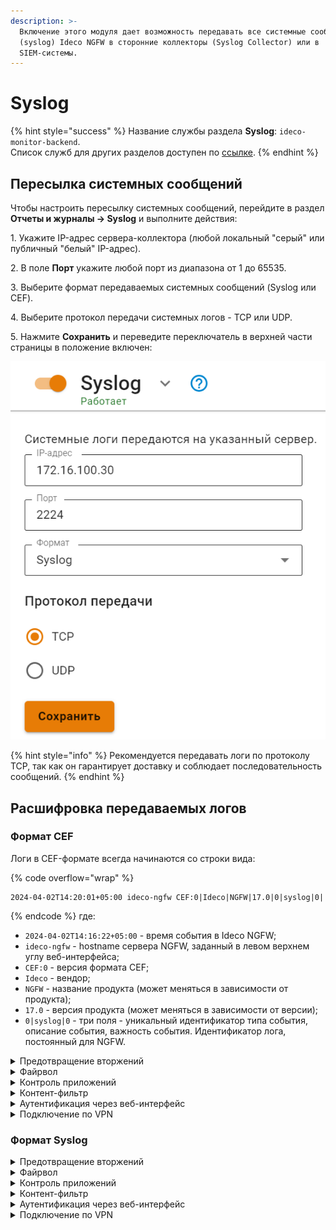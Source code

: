 ```yaml
---
description: >-
  Включение этого модуля дает возможность передавать все системные сообщения
  (syslog) Ideco NGFW в сторонние коллекторы (Syslog Collector) или в
  SIEM-системы.
---
```


# Syslog

{% hint style="success" %}
Название службы раздела **Syslog**: `ideco-monitor-backend`. \
Список служб для других разделов доступен по [ссылке](/settings/server-management/terminal.md).
{% endhint %}

## Пересылка системных сообщений

Чтобы настроить пересылку системных сообщений, перейдите в раздел **Отчеты и журналы -> Syslog** и выполните действия:

1\. Укажите IP-адрес сервера-коллектора (любой локальный "серый" или публичный "белый" IP-адрес).

2\. В поле **Порт** укажите любой порт из диапазона от 1 до 65535.

3\. Выберите формат передаваемых системных сообщений (Syslog или CEF).

4\. Выберите протокол передачи системных логов - TCP или UDP.

5\. Нажмите **Сохранить** и переведите переключатель в верхней части страницы в положение включен:

![](/.gitbook/assets/syslog.png)

{% hint style="info" %}
Рекомендуется передавать логи по протоколу TCP, так как он гарантирует доставку и соблюдает последовательность сообщений.
{% endhint %}

## Расшифровка передаваемых логов

### Формат CEF

Логи в CEF-формате всегда начинаются со строки вида:

{% code overflow="wrap" %}
``` 
2024-04-02T14:20:01+05:00 ideco-ngfw CEF:0|Ideco|NGFW|17.0|0|syslog|0|
```
{% endcode %}
где:

* `2024-04-02T14:16:22+05:00` - время события в Ideco NGFW;
* `ideco-ngfw` - hostname сервера NGFW, заданный в левом верхнем углу веб-интерфейса;
* `CEF:0` - версия формата CEF;
* `Ideco` - вендор;
* `NGFW` - название продукта (может меняться в зависимости от продукта);
* `17.0` - версия продукта (может меняться в зависимости от версии);
* `0|syslog|0` - три поля - уникальный идентификатор типа события, описание события, важность события. Идентификатор лога, постоянный для NGFW.

<details>

<summary>Предотвращение вторжений</summary>

{% code overflow="wrap" %}
```
2024-04-02T14:16:22+05:00 ideco-ngfw CEF:0|Ideco|NGFW|17.0|0|syslog|0|deviceReceiptTime=1712049382 Severity=Warning DeviceProcessName=web-proxy DeviceCustomString1=1831848834213181 DeviceInboundInterface=seq:Leth8{3 DeviceProcessName=suricata_debug DeviceCustomString5=alert SourceAddress=192.168.100.17 DeviceCustomString1=local DeviceCustomString1Label=Src IP Type SourcePort=49777 SourceCountry= DeviceCustomString2= DeviceCustomString2Label=Src Country Code DeviceCustomString3=70977265-245b-44f7-8281-b0e26cae1c46 DeviceCustomString3Label=Src session UUID SourceUserID=59 SourceUserName=192.168.100.17 DestinationAddress=52.185.211.133 DeviceCustomString4=external DeviceCustomString4Label=Dst IP Type DestinationPort=443 DestinationCountry=США DeviceCustomString5=US DeviceCustomString5Label=Dst Country Code DeviceCustomString6= DeviceCustomString6Label=Dst session UUID DestinationUserID=-1 DestinationUserName= TransportProtocol=TCP DeviceEventClassID=1006202 Message=Windows Telemetry DeviceEventCategory=Телеметрия Windows Severity=3 DeviceCustomString8=1 DeviceCustomString8Label=Alert GID DeviceCustomString9=blocked DeviceCustomString9Label=Alert action DestinationHostName= RequestUrl= RequestClientApplication= FlexNumber1=3 FlexNumber1Label=Flow packets to server FlexNumber2=1 FlexNumber2Label=Flow packets to client BytesIn=390 BytesOut=66 StartTime=2024-04-02 09:16:22.885262 EndTime=2024-04-02 09:16:22.887440 FlexNumber3=0 FlexNumber3Label=flow DeviceCustomString11= DeviceCustomString11Label=flow.state DeviceCustomString12= DeviceCustomString12Label=flow.reason FlexNumber4=0 FlexNumber4Label=flow.alerted DeviceCustomString14= DeviceCustomString14Label=tcp.tcp_flags DeviceCustomString15= DeviceCustomString15Label=tcp.tcp_flags_ts DeviceCustomString16= DeviceCustomString16Label=tcp.tcp_flags_tc FlexNumber5=0 FlexNumber5Label=tcp.cwr FlexNumber6=0 FlexNumber6Label=tcp.ecn FlexNumber7=0 FlexNumber7Label=tcp.urg FlexNumber8=0 FlexNumber8Label=tcp.ack FlexNumber9=0 FlexNumber9Label=tcp.psh FlexNumber10=0 FlexNumber10Label=tcp.rst FlexNumber11=0 FlexNumber11Label=tcp.syn FlexNumber12=0 FlexNumber12Label=tcp.fin DeviceCustomString17= DeviceCustomString17Label=tcp.state
```
{% endcode %}
где:

* `DeviceReceiptTime` - время события в системе NGFW, может не совпадать с временем получения события по Syslog;
* `Severity` — важность события (Emergency, Alert, Critical, Error, Warning, Notice, Informational, Debug);
* `DeviceProcessName` - название службы NGFW (unit);
* `DeviceCustomString1=1831848834213181` - внутренний идентификатор системы предотвращения вторжений flow (сессии);
* `DeviceInboundInterface=seq:Leth8{3` - содержит идентификатор входящего интерфейса;
* `DeviceProcessName=suricata_debug` - имя экземпляра системы предотвращения вторжений;
* `DeviceCustomString5=alert` - тип события;
* `SourceAddress=192.168.100.17` - IP-адрес источника;
* `DeviceCustomString1=local DeviceCustomString1Label=Src IP Type` - тип IP-адреса источника (`local` - локальный, `external` - внешний); 
* `SourcePort=49777` - порт источника;
* `SourceCountry=` - название местоположения источника;
* `DeviceCustomString2= DeviceCustomString2Label=Src Country Code` - ISO-код страны источника;
* `DeviceCustomString3=70977265-245b-44f7-8281-b0e26cae1c46 DeviceCustomString3Label=Src session UUID` - внутренний идентификатор сессии Ideco NGFW источника; 
* `SourceUserID=59` - идентификатор пользователя источника;
* `SourceUserName=192.168.100.17` - имя пользователя источника;
* `DestinationAddress=52.185.211.133` - IP-адрес назначения;
* `DeviceCustomString4=external DeviceCustomString4Label=Dst IP Type` - тип IP-адреса назначения (local - локальный, external - внешний);
* `DestinationPort=443` - порт назначения;
* `DestinationCountry=США` - название местоположения назначения; 
* `DeviceCustomString5=US DeviceCustomString5Label=Dst Country Code` - ISO-код страны назначения;
* `DeviceCustomString6= DeviceCustomString6Label=Dst session UUID` - внутренний идентификатор сессии Ideco NGFW назначения;
* `DestinationUserID=-1` - идентификатор пользователя назначения;
* `DestinationUserName=` - имя пользователя назначения;
* `TransportProtocol=TCP` - протокол;
* `DeviceEventClassID=1006202` - ID правила системы предотвращения вторжений;
* `Message=Windows Telemetry` - сообщение из сработавшего правила;
* `DeviceEventCategory=Телеметрия Windows` - описание колонки в веб-интерфейсе События безопасности;\
  Соответствие *alert.category:* -> *alert.signature* описаны в [файле](https://static.ideco.ru/static/alert.category%20-%20alert.signature.pdf).
* `Severity=3` - уровень угрозы, может принимать значения 1, 2, 3 и 256, где 1 - самый высокий уровень угрозы.

Служебные поля результата анализа HTTP-трафика. Заполняются, если в процессе анализа трафика был определен HTTP-протокол:

* `DestinationHostName=` - идентификатор хоста;
* `RequestUrl= - url`, на который велось обращение;
* `RequestClientApplication=` - информация, идентифицирующая HTTP-клиента.

Служебные поля flow (сессии):

* `FlexNumber1=3 FlexNumber1Label=Flow packets to server` - количество пакетов, переданное от клиента к серверу;
* `FlexNumber2=1 FlexNumber2Label=Flow packets to client` - количество пакетов, переданное от сервера к клиенту;
* `BytesIn=390` - количество байт, переданное от клиента к серверу;
* `BytesOut=66` - количество байт, переданное от сервера к клиенту;
* `StartTime=2024-04-02 09:16:22.885262` - начало;
* `EndTime=2024-04-02 09:16:22.887440` - окончание;
* `FlexNumber3=0 FlexNumber3Label=flow` - возраст;
* `DeviceCustomString11= DeviceCustomString11Label=flow.state` - текущее состояние;
* `DeviceCustomString12= DeviceCustomString12Label=flow.reason` - запущена ли IPsec в режиме отладки;
* `FlexNumber4=0 FlexNumber4Label=flow.alerted` - сгенерировался ли поток alert.

Состояние флага [TCP flow(сессии)](https://ru.wikipedia.org/wiki/Transmission_Control_Protocol#%D0%A4%D0%BB%D0%B0%D0%B3%D0%B8_(%D1%83%D0%BF%D1%80%D0%B0%D0%B2%D0%BB%D1%8F%D1%8E%D1%89%D0%B8%D0%B5_%D0%B1%D0%B8%D1%82%D1%8B)):

* `DeviceCustomString14= DeviceCustomString14Label=tcp.tcp_flags` - значение поля flags в заголовке TCP;
* `DeviceCustomString15= DeviceCustomString15Label=tcp.tcp_flags_ts` -  [timestamp флаги](https://www.atraining.ru/windows-network-tuning/#:~:text=TCP%20Timestamps%20–%20базовая%20низкоуровневая,не%20может%20высчитать%20данные%20значения);
* `DeviceCustomString16= DeviceCustomString16Label=tcp.tcp_flags_tc` - [флаг Truncated response](https://www.rfc-editor.org/rfc/rfc5966);
* `FlexNumber5=0 FlexNumber5Label=tcp.cwr 0`;
* `FlexNumber6=0 FlexNumber6Label=tcp.ecn 0`;
* `FlexNumber7=0 FlexNumber7Label=tcp.urg 0`;
* `FlexNumber8=0 FlexNumber8Label=tcp.ack 0`;
* `FlexNumber9=0 FlexNumber9Label=tcp.psh 0`;
* `FlexNumber10=0 FlexNumber10Label=tcp.rst 0`;
* `FlexNumber11=0 FlexNumber11Label=tcp.syn 0`;
* `FlexNumber12=0 FlexNumber12Label=tcp.fin 0`;
* `DeviceCustomString17= DeviceCustomString17Label=tcp.state` - [состояния сеанса TCP](https://ru.wikipedia.org/wiki/Transmission_Control_Protocol#Состояния_сеанса_TCP).

</details>

<details>

<summary>Файрвол</summary>

{% code overflow="wrap" %}
```
2024-04-02T14:20:01+05:00 ideco-ngfw CEF:0|Ideco|NGFW|17.0|0|syslog|0|deviceReceiptTime=1712049601 Severity=Warning DeviceProcessName=ideco-nflog msg=TCP      src 192.168.100.17   sport 48300 dst 1.1.1.1          dport 443   table FWD  rule  2    action drop
```
{% endcode %}
где:

* `DeviceReceiptTime` - время события в системе NGFW, может не совпадать с временем получения события по Syslog;
* `Severity` — важность события (Emergency, Alert', Critical, Error, Warning, Notice, Informational, Debug);
* `DeviceProcessName` - название службы NGFW (unit);
* `TCP` - протокол, принимает значения UDP, TCP, ICMP, GRE, ESP и AH;
* `src` - IP-адрес источника;
* `dst` - IP-адрес назначения;
* `sport` - порт источника для UDP и TCP;
* `dport` - порт назначения для UDP и TCP;
* `table` - таблица правил, в которой произошло логирование;
* `rule` - ID правила из таблицы;
* `action` - действие, которое произошло.

</details>

<details>

<summary>Контроль приложений</summary>

{% code overflow="wrap" %}
```
2024-04-02T14:27:57+05:00 ideco-ngfw CEF:0|Ideco|NGFW|17.0|0|syslog|0|deviceReceiptTime=1712050077 Severity=Notice DeviceProcessName=ideco-app-control msg=(flow_info_rules_was_checked) 192.168.100.17:49873 -> 162.159.138.232:443 [Discord] \= 'DROP'. 
```
{% endcode %}

* `DeviceReceiptTime` - время события в системе NGFW, может не совпадать с временем получения события по Syslog;
* `Severity` — важность события (Emergency, Alert', Critical, Error, Warning, Notice, Informational, Debug);
* `DeviceProcessName` - название службы NGFW (unit);
* `flow_info_rules_was_checked` - идентификатор процесса;
* `192.168.100.17:49873` - ip-адрес источника;
* `162.159.138.232:443 [Discord] \= 'DROP'` - результат анализа трафика, где  `[Discord]` - название приложения, к которому был применен результат. [Список всех приложений](https://static.ideco.ru/static/app_control.pdf).

</details>

<details>

<summary>Контент-фильтр</summary>

Просмотр логов доступен в веб-интерфейсе в разделе **Мониторинг -> Журналы**. Название служб для фильтрации: ideco-content-filter-backend и squid ().

Пример блокировки ресурса:

{% code overflow="wrap" %}
```
2024-04-03T13:00:38+05:00 ideco-ngfw CEF:0|Ideco|NGFW|17.0|0|syslog|0|deviceReceiptTime=1712131238 Severity=Notice DeviceProcessName=squid msg=192.168.100.17 - - [03/Apr/2024:13:00:38 +0500] "GET https://love.ru/znakomstva/ekaterinburg/ HTTP/1.1" 403 7519 "https://www.google.com/" "Mozilla/5.0 (Windows NT 10.0; Win64; x64) AppleWebKit/537.36 (KHTML, like Gecko) Chrome/123.0.0.0 Safari/537.36" TCP_DENIED:HIER_NONE "Custom deny 8 znakomstva extended.id.23 user.id.3 " "av_name": "-", "av_object_infected": "-", "av_object_size": "-", "av_virus_name": "-" 
```
{% endcode %}

* `DeviceReceiptTime` - время события в системе NGFW, может не совпадать с временем получения события по Syslog;
* `Severity` — важность события (Emergency, Alert', Critical, Error, Warning, Notice, Informational, Debug);
* `DeviceProcessName` - название службы NGFW (unit);
* `192.168.100.17` - IP-адрес пользователя;
* `[03/Apr/2024:13:00:38 +0500] "GET https://love.ru/znakomstva/ekaterinburg/ HTTP/1.1"`:
  * `[03/Apr/2024:13:00:38 +0500]` - дата/время события блокировки;
  * `GET` - метод;
  * `https://love.ru/znakomstva/ekaterinburg/` - URL заблокированного ресурса;
  * `HTTP/1.1` - протокол.
* `403` - код состояния HTTP;
* `7519` - передано байт (в ответ, включая HTTP заголовок);
* `"https://www.google.com/"` - [HTTP referer](https://ru.wikipedia.org/wiki/HTTP_referer);
* `"Mozilla/5.0 (Windows NT 10.0; Win64; x64) AppleWebKit/537.36 (KHTML, like Gecko) Chrome/123.0.0.0 Safari/537.36"` - цифровой отпечаток браузера; 
* `TCP_DENIED:HIER_NONE` - техническое сообщение от [squid](http://wiki.squid-cache.org/SquidFaq/SquidLogs#Squid_result_codes);
* `"Custom deny 8 znakomstva extended.id.23 user.id.3 "`:
  * `Custom deny 8 znakomstva` - описание и номер правила блокировки;
  * `extended.id.23` - категория сайта;
  * `user.id.3` - значение поля **Применяется для** в сработавшем правиле.

</details>

<details>

<summary>Аутентификация через веб-интерфейс</summary>

{% code overflow="wrap" %}
```
2024-04-02T14:51:36+05:00 ideco-ngfw CEF:0|Ideco|NGFW|17.0|0|syslog|0|deviceReceiptTime=1712051496 Severity=Notice DeviceProcessName=fail2ban msg=INFO [utm-web-interface] Found 192.168.100.17 - 2024-04-02 14:51:36
2024-04-02T14:51:36+05:00 ideco-ngfw CEF:0|Ideco|NGFW|17.0|0|syslog|0|deviceReceiptTime=1712051496 Severity=Warning DeviceProcessName=fail2ban msg=NOTICE [utm-web-interface] Ban 192.168.100.17
```
{% endcode %}

* `DeviceReceiptTime` - время события в системе NGFW, может не совпадать с временем получения события по Syslog;
* `Severity` — важность события (Emergency, Alert', Critical, Error, Warning, Notice, Informational, Debug);
* `DeviceProcessName` - название службы NGFW (unit);
* `INFO` или `NOTICE` - приоритет сообщения в логах в виде информационного сообщения или уведомления;
* `INFO [utm-web-interface] Found 192.168.100.17 - 2024-04-02 14:51:36` - факт обнаружения правил безопасности с указанием группы правил ([utm-web-interface]), ip-адреса и даты/времени. Список групп правил: 
  * `utm-dovecot`;
  * `utm-postfix-connrate.conf`;
  * `utm-postscreen-prgrt.conf`;
  * `utm-reverse-proxy.conf`;
  * `utm-roundcube.conf`;
  * `utm-smtp.conf`;
  * `utm-ssh.conf`;
  * `utm-two-factor-codes.conf`;
  * `utm-vpn-authd.conf`;
  * `utm-vpn-pppoe-authd.conf`;
  * `utm-web-interface.conf`;
  * `utm-wireguard-backend.conf`.
* `NOTICE [utm-web-interface] Ban 192.168.100.17` - факт блокировки или разблокировки ip-адреса, где:
  * `Ban` - факт блокировки;
  * `Unban` - факт разблокировки.

</details>

<details>

<summary>Подключение по VPN</summary>

{% code overflow="wrap" %}
```
2024-04-02T14:49:34+05:00 ideco-ngfw CEF:0|Ideco|NGFW|17.0|0|syslog|0|deviceReceiptTime=1712051374 Severity=Notice DeviceProcessName=ideco-vpn-authd msg=Start vpn authorization ('user',  '192.168.100.17',  'pptp').
2024-04-02T14:49:34+05:00 ideco-ngfw CEF:0|Ideco|NGFW|17.0|0|syslog|0|deviceReceiptTime=1712051374 Severity=Notice DeviceProcessName=ideco-vpn-authd msg=Subnet 10.128.240.8/32 is authorized as user 'user'. Connection made from '192.168.100.17',  type 'pptp'.
```
{% endcode %}

* `DeviceReceiptTime` - время события в системе NGFW, может не совпадать с временем получения события по Syslog;
* `Severity` — важность события (Emergency, Alert', Critical, Error, Warning, Notice, Informational, Debug);
* `DeviceProcessName` - название службы NGFW (unit);
* `Start vpn authorization ('user',  '192.168.100.17',  'pptp')` - факт запроса на авторизацию с информацией о запрашиваемом подключении, где:
  *  `user` - логин пользователя;
  *  `192.168.100.17` - IP-адрес, откуда установлено подключение;
  *  `pptp` - протокол.
* `Subnet 10.128.240.8/32 is authorized as user 'user'` - факт успешной авторизации с локальным IP-адресом.

</details>

### Формат Syslog

<details>
<summary>Предотвращение вторжений</summary>

{% code overflow="wrap" %}
```
192.168.100.2	Dec 14 15:48:38		daemon	warning		timestamp:2022-12-14 10:48:34.808465+00:00,flow_id:1189034483406353,in_iface:seq:Leth1:3:m,sensor_name:suricata_debug,event_type:alert,src_ip:192.168.100.11,src_port:61790,src_country:,src_country_code:,src_session_uuid:7100d1c8-017f-4cbf-8b78-482839300211,src_user_id:2,src_user_name:a.istomina,dest_ip:192.168.100.2,dest_port:53,dest_country:,dest_country_code:,dest_session_uuid:,dest_user_id:-1,dest_user_name:,proto:UDP,alert.signature_id:1003892,alert.signature:Windows Telemetry,alert.category:Telemetry Windows,alert.severity:3,alert.gid:1,alert.action:blocked,http.hostname:,http.url:,http.http_user_agent:,flow.pkts_toserver:1,flow.pkts_toclient:0,flow.bytes_toserver:73,flow.bytes_toclient:0,flow.start:2022-12-14 10:48:34.808465+00:00,flow.end:2022-12-14 10:48:35.580143+00:00,flow.age:0,flow.state:,flow.reason:,flow.alerted:0,tcp.tcp_flags:,tcp.tcp_flags_ts:,tcp.tcp_flags_tc:,tcp.cwr:0,tcp.ecn:0,tcp.urg:0,tcp.ack:0,tcp.psh:0,tcp.rst:0,tcp.syn:0,tcp.fin:0,tcp.state:
```
{% endcode %}

где:
* `192.168.100.2` - ip-адрес NGFW отправителя;
* `Dec 14 15:48:38` - время получения события по Syslog;	
* `timestamp: 2022-12-14 10:48:34.808465+00:00` - время события в системе предотвращения вторжений, может не совпадать с временем получения события по Syslog;
* `flow_id: 1189034483406353` - внутренний идентификатор системы предотвращения вторжений flow (сессии);
* `in_iface: seq:Leth1:3:m` - содержит идентификатор входящего интерфейса;
* `sensor_name: suricata_debug` - имя экземпляра системы предотвращения вторжений;
* `event_type: alert` - тип события;
* `src_ip: 192.168.100.11` - IP-адрес источника;
* `src_port: 61790` - порт источника;
* `src_country:` - название местоположения источника;
* `src_country_code:` - ISO-код страны источника;
* `src_session_uuid: 7100d1c8-017f-4cbf-8b78-482839300211` - внутренний идентификатор сессии Ideco NGFW источника;
* `src_user_id: 2` - идентификатор пользователя источника;
* `src_user_name: a.istomina`- имя пользователя источника;
* `dest_ip: 192.168.100.2` - IP-адрес назначения;
* `dest_port: 53` - порт назначения;
* `dest_country:` - название местоположения назначения;
* `dest_country_code:` - ISO-код страны назначения;
* `dest_session_uuid:` - внутренний идентификатор сессии Ideco NGFW назначения;
* `dest_user_id: -1` - идентификатор пользователя назначения;
* `dest_user_name:` - имя пользователя назначения;
* `proto: UDP` - протокол;
* `alert.signature_id: 1003892` - ID правила системы предотвращения вторжений;
* `alert.signature: Windows Telemetry` - сообщение из сработавшего правила;
* `alert.category: Telemetry Windows` - описание колонки в веб-интерфейсе События безопасности; \
  Соответствие *alert.category:* -> *alert.signature* описаны в [файле](https://static.ideco.ru/static/alert.category%20-%20alert.signature.pdf).
* `alert.severity: 3` - уровень угрозы, может принимать значения 1, 2, 3 и 256, где 1 - самый высокий уровень угрозы.

Служебные поля результата анализа HTTP-трафика. Заполняются, если в процессе анализа трафика был определен HTTP-протокол:
* `http.hostname:` - идентификатор хоста;
* `http.url:` - url, на который велось обращение;
* `http.http_user_agent:` - информация, идентифицирующая HTTP-клиента.
  
Служебные поля flow (сессии):

* `flow.pkts_toserver :1` - количество пакетов, переданное от клиента к серверу;
* `flow.pkts_toclient: 0` - количество пакетов, переданное от сервера к клиенту;
* `flow.bytes_toserver: 73` - количество байт, переданное от клиента к серверу;
* `flow.bytes_toclient: 0` - количество байт, переданное от сервера к клиенту;
* `flow.start: 2022-12-14 10:48:34.808465+00:00` - начало;
* `flow.end: 2022-12-14 10:48:35.580143+00:00` - окончание;
* `flow.age: 0` - возраст;
* `flow.state:` - текущее состояние;
* `flow.reason:` - запущена ли IPsec в режиме отладки;
* `flow.alerted:` 0 - сгенерировался ли поток alert.

Состояние флага [TCP flow(сессии)](https://ru.wikipedia.org/wiki/Transmission_Control_Protocol#%D0%A4%D0%BB%D0%B0%D0%B3%D0%B8_(%D1%83%D0%BF%D1%80%D0%B0%D0%B2%D0%BB%D1%8F%D1%8E%D1%89%D0%B8%D0%B5_%D0%B1%D0%B8%D1%82%D1%8B)): 

* `tcp.tcp_flags:` - значение поля flags в заголовке TCP;
* `tcp.tcp_flags_ts:` -  [timestamp флаги](https://www.atraining.ru/windows-network-tuning/#:~:text=TCP%20Timestamps%20–%20базовая%20низкоуровневая,не%20может%20высчитать%20данные%20значения);
* `tcp.tcp_flags_tc:` - [флаг Truncated response](https://www.rfc-editor.org/rfc/rfc5966);
* `tcp.cwr: 0`;
* `tcp.ecn: 0`;
* `tcp.urg: 0`;
* `tcp.ack: 0`;
* `tcp.psh: 0`;
* `tcp.rst: 0`;
* `tcp.syn: 0`;
* `tcp.fin: 0`;
* `tcp.state:` - [состояния сеанса TCP](https://ru.wikipedia.org/wiki/Transmission_Control_Protocol#Состояния_сеанса_TCP).

</details>

<details>

<summary>Файрвол</summary>

{% code overflow="wrap" %}
```
ноя 24 09:36:27 ideco-ngfw ideco-nflog[691]: UDP      src 192.168.100.12   sport 137   dst 40.125.122.151   dport 137   table FWD  rule  1    action accept
```
{% endcode %}

* `UDP` - протокол, принимает значения UDP, TCP, ICMP, GRE, ESP и AH;
* `src` - IP-адрес источника;
* `dst` - IP-адрес назначения;
* `sport` - порт источника для UDP и TCP;
* `dport` - порт назначения для UDP и TCP;
* `table` - таблица правил, в которой произошло логирование;
* `rule` - ID правила из таблицы *rule*;
* `action` - действие, которое произошло.

</details>

<details>

<summary>Контроль приложений</summary>

{% code overflow="wrap" %}
```
192.168.100.2	Jan 12 11:00:15	1	user	err		2023-01-12T11:00:14+05:00 ideco-ngfw app-control 2027 - - (flow_info_rules_was_checked) 192.168.100.11:52514 -> 192.168.100.2:53 [Amazon] = 'DROP'. 
```
{% endcode %}

* `2027` - идентификатор процесса;
* `192.168.100.11:52514` - ip-адрес источника;
* `192.168.100.2:53 [Amazon] = 'DROP'` - результат анализа трафика, где  `[Amazon]` - название приложения, к которому был применен результат. [Список всех приложений](https://static.ideco.ru/static/app_control.pdf).

</details>

<details>

<summary>Контент-фильтр</summary>

Просмотр логов доступен в веб-интерфейсе в разделе **Мониторинг -> Журналы**. Название служб для фильтрации: ideco-content-filter-backend и squid.

Пример блокировки ресурса:

{% code overflow="wrap" %}
```
192.168.101.130    Mar 31 14:56:57    1    daemon    info        2023-03-31T14:56:56+05:00 ideco-ngfw squid 5950 - - 192.168.101.131 - - [31/Mar/2023:14:56:56 +0500] "GET https://www.igromania.ru/? HTTP/1.1" 403 7455 "https://yandex.ru/" "Mozilla/5.0 (X11; Ubuntu; Linux x86_64; rv:109.0) Gecko/20100101 Firefox/111.0" TCP_DENIED:HIER_NONE "Custom deny 8 Игры extended.id.21 group.id.1 " 
```
{% endcode %}

* `5950` - идентификатор процесса;
* `192.168.101.131` - IP-адрес пользователя;
* `[31/Mar/2023:14:56:56 +0500] "GET https://www.igromania.ru/? HTTP/1.1`:
  * `[31/Mar/2023:14:56:56 +0500]` - дата/время события блокировки;
  * `GET` - метод;
  * `https://www.igromania.ru/?` - URL заблокированного ресурса;
  * `HTTP/1.1` - протокол.
* `403` - код состояния HTTP;
* `7455` - передано байт (в ответ, включая HTTP заголовок);
* `https://yandex.ru/` - [HTTP referer](https://ru.wikipedia.org/wiki/HTTP_referer);
* `Mozilla/5.0 (X11; Ubuntu; Linux x86_64; rv:109.0) Gecko/20100101 Firefox/111.0` - цифровой отпечаток браузера; 
* `TCP_DENIED:HIER_NONE` - техническое сообщение от [squid](http://wiki.squid-cache.org/SquidFaq/SquidLogs#Squid_result_codes);
* `Custom deny 8 Игры extended.id.21 group.id.1`:
  * `Custom deny 8 Игры` - описание и номер правила блокировки;
  * `extended.id.21` - категория сайта;
  * `group.id.1` - значение поля **Применяется для** в сработавшем правиле.

</details>

<details>

<summary>Аутентификация через веб-интерфейс</summary>

{% code overflow="wrap" %}
```
192.168.100.2	Jan 12 11:02:15	1	daemon	info		2023-01-12T11:02:14+05:00 ideco-ngfw fail2ban.filter 779 - - INFO [utm-web-interface] Found 192.168.100.1 - 2023-01-12 11:02:14 
192.168.100.2	Jan 12 11:02:36	1	daemon	notice		2023-01-12T11:02:35+05:00 ideco-ngfw fail2ban.actions 779 - - NOTICE [utm-web-interface] Ban 192.168.100.1 

```
{% endcode %}

* `info` или `notice` - приоритет сообщения в логах в виде информационного сообщения или уведомления;
* `779` - идентификатор процесса;
* `INFO [utm-web-interface] Found 192.168.100.1 - 2023-01-12 11:02:14` - факт обнаружения правил безопасности с указанием группы правил (`[utm-web-interface]`), ip-адреса и даты/времени. Список групп правил: 
  * `utm-dovecot`;
  * `utm-postfix-connrate.conf`;
  * `utm-postscreen-prgrt.conf`; 
  * `utm-reverse-proxy.conf`;
  * `utm-roundcube.conf`;
  * `utm-smtp.conf`;
  * `utm-ssh.conf`;
  * `utm-two-factor-codes.conf`;
  * `utm-vpn-authd.conf`;
  * `utm-vpn-pppoe-authd.conf`;
  * `utm-web-interface.conf`;
  * `utm-wireguard-backend.conf`.
* `NOTICE [utm-web-interface] Ban 192.168.100.1` - факт блокировки или разблокировки ip-адреса, где:
  * `Ban` - факт блокировки;
  * `Unban` - факт разблокировки.

</details>

<details>

<summary>Подключение по VPN</summary>

{% code overflow="wrap" %}
```
192.168.100.2	Jan 12 11:10:06	1	local0	info		2023-01-12T11:10:05+05:00 ideco-ngfw ideco-vpn-authd 1356 - - Start vpn authorization ('user_1', '192.168.100.11', 'pptp'). 
192.168.100.2	Jan 12 11:10:06	1	local0	info		2023-01-12T11:10:05+05:00 ideco-ngfw ideco-vpn-authd 1356 - - Subnet 10.128.187.17/32 is authorized as user 'user_1'. Connection made from '192.168.100.11', type 'pptp'.
```
{% endcode %}

* `1356` - идентификатор процесса;
* `Start vpn authorization('user_1', '192.168.100.11', 'pptp')` - факт запроса на авторизацию с информацией о запрашиваемом подключении, где:
  *  `user_1` - логин пользователя; 
  *  `192.168.100.11` - ip-адрес, откуда установлено подключение;
  *  `pptp` - протокол.
* `Subnet 10.128.187.17/32` - факт успешной авторизации с локальным ip-адресом.

</details>